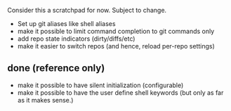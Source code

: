 Consider this a scratchpad for now. Subject to change.

* Set up git aliases like shell aliases
* make it possible to limit command completion to git commands only
* add repo state indicators (dirty/diffs/etc)
* make it easier to switch repos (and hence, reload per-repo settings)

done (reference only)
---------------------
* make it possible to have silent initialization (configurable)
* make it possible to have the user define shell keywords (but only as far as it makes sense.)